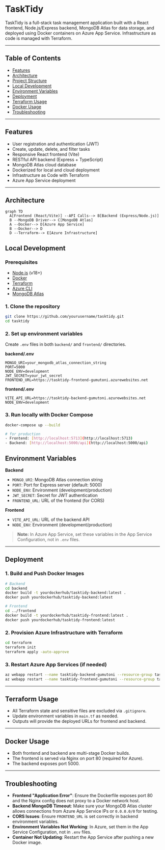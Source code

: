 # TaskTidy

TaskTidy is a full-stack task management application built with a React frontend, Node.js/Express backend, MongoDB Atlas for data storage, and deployed using Docker containers on Azure App Service. Infrastructure as code is managed with Terraform. 

---

## Table of Contents

- [Features](#features)
- [Architecture](#architecture)
- [Project Structure](#project-structure)
- [Local Development](#local-development)
- [Environment Variables](#environment-variables)
- [Deployment](#deployment)
- [Terraform Usage](#terraform-usage)
- [Docker Usage](#docker-usage)
- [Troubleshooting](#troubleshooting)


---

## Features

- User registration and authentication (JWT)
- Create, update, delete, and filter tasks
- Responsive React frontend (Vite)
- RESTful API backend (Express + TypeScript)
- MongoDB Atlas cloud database
- Dockerized for local and cloud deployment
- Infrastructure as Code with Terraform
- Azure App Service deployment

---

## Architecture

```mermaid
graph TD
  A[Frontend (React/Vite)] --API Calls--> B[Backend (Express/Node.js)]
  B --MongoDB Driver--> C[MongoDB Atlas]
  A --Docker--> D[Azure App Service]
  B --Docker--> D
  D --Terraform--> E[Azure Infrastructure]
```

## Local Development

### Prerequisites

- [Node.js](https://nodejs.org/) (v18+)
- [Docker](https://www.docker.com/)
- [Terraform](https://www.terraform.io/)
- [Azure CLI](https://docs.microsoft.com/en-us/cli/azure/install-azure-cli)
- [MongoDB Atlas](https://www.mongodb.com/cloud/atlas)

### 1. Clone the repository

```bash
git clone https://github.com/yourusername/tasktidy.git
cd tasktidy
```

### 2. Set up environment variables

Create `.env` files in both `backend/` and `frontend/` directories.

**backend/.env**
```
MONGO_URI=your_mongodb_atlas_connection_string
PORT=5000
NODE_ENV=development
JWT_SECRET=your_jwt_secret
FRONTEND_URL=https://tasktidy-frontend-gumutoni.azurewebsites.net
```

**frontend/.env**
```
VITE_API_URL=https://tasktidy-backend-gumutoni.azurewebsites.net
NODE_ENV=development
```

### 3. Run locally with Docker Compose

```bash
docker-compose up --build
```
```bash
# for production
- Frontend: [http://localhost:5713](http://localhost:5713)
- Backend: [http://localhost:5000/api](http://localhost:5000/api)
```

## Environment Variables

**Backend**
- `MONGO_URI`: MongoDB Atlas connection string
- `PORT`: Port for Express server (default: 5000)
- `NODE_ENV`: Environment (development/production)
- `JWT_SECRET`: Secret for JWT authentication
- `FRONTEND_URL`: URL of the frontend (for CORS)

**Frontend**
- `VITE_API_URL`: URL of the backend API 
- `NODE_ENV`: Environment (development/production)

> **Note:** In Azure App Service, set these variables in the App Service Configuration, not in `.env` files.

---

## Deployment

### 1. Build and Push Docker Images

```bash
# Backend
cd backend
docker build -t yourdockerhub/tasktidy-backend:latest .
docker push yourdockerhub/tasktidy-backend:latest

# Frontend
cd ../frontend
docker build -t yourdockerhub/tasktidy-frontend:latest .
docker push yourdockerhub/tasktidy-frontend:latest
```

### 2. Provision Azure Infrastructure with Terraform

```bash
cd terraform
terraform init
terraform apply -auto-approve
```

### 3. Restart Azure App Services (if needed)

```bash
az webapp restart --name tasktidy-backend-gumutoni --resource-group tasktidy-devops
az webapp restart --name tasktidy-frontend-gumutoni --resource-group tasktidy-devops
```

---

## Terraform Usage

- All Terraform state and sensitive files are excluded via `.gitignore`.
- Update environment variables in `main.tf` as needed.
- Outputs will provide the deployed URLs for frontend and backend.

---

## Docker Usage

- Both frontend and backend are multi-stage Docker builds.
- The frontend is served via Nginx on port 80 (required for Azure).
- The backend exposes port 5000.

---

## Troubleshooting

- **Frontend "Application Error"**: Ensure the Dockerfile exposes port 80 and the Nginx config does not proxy to a Docker network host.
- **Backend MongoDB Timeout**: Make sure your MongoDB Atlas cluster allows connections from Azure App Service IPs or `0.0.0.0/0` for testing.
- **CORS Issues**: Ensure `FRONTEND_URL` is set correctly in backend environment variables.
- **Environment Variables Not Working**: In Azure, set them in the App Service Configuration, not in `.env` files.
- **Container Not Updating**: Restart the App Service after pushing a new Docker image.


